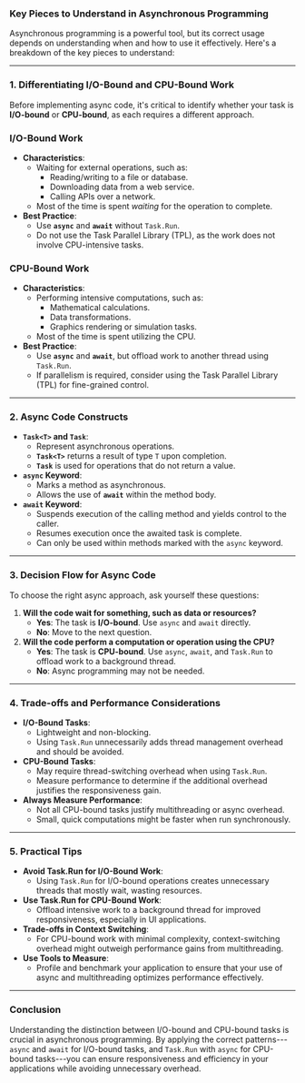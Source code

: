 ### **Key Pieces to Understand in Asynchronous Programming**

Asynchronous programming is a powerful tool, but its correct usage depends on understanding when and how to use it
effectively. Here's a breakdown of the key pieces to understand:

---

### **1\. Differentiating I/O-Bound and CPU-Bound Work**

Before implementing async code, it's critical to identify whether your task is **I/O-bound** or **CPU-bound**, as each
requires a different approach.

### **I/O-Bound Work**

- **Characteristics**:
  - Waiting for external operations, such as:
    - Reading/writing to a file or database.
    - Downloading data from a web service.
    - Calling APIs over a network.
  - Most of the time is spent _waiting_ for the operation to complete.
- **Best Practice**:
  - Use **`async`** and **`await`** without `Task.Run`.
  - Do not use the Task Parallel Library (TPL), as the work does not involve CPU-intensive tasks.

### **CPU-Bound Work**

- **Characteristics**:
  - Performing intensive computations, such as:
    - Mathematical calculations.
    - Data transformations.
    - Graphics rendering or simulation tasks.
  - Most of the time is spent utilizing the CPU.
- **Best Practice**:
  - Use **`async`** and **`await`**, but offload work to another thread using `Task.Run`.
  - If parallelism is required, consider using the Task Parallel Library (TPL) for fine-grained control.

---

### **2\. Async Code Constructs**

- **`Task<T>` and `Task`**:
  - Represent asynchronous operations.
  - **`Task<T>`** returns a result of type `T` upon completion.
  - **`Task`** is used for operations that do not return a value.
- **`async` Keyword**:
  - Marks a method as asynchronous.
  - Allows the use of **`await`** within the method body.
- **`await` Keyword**:
  - Suspends execution of the calling method and yields control to the caller.
  - Resumes execution once the awaited task is complete.
  - Can only be used within methods marked with the `async` keyword.

---

### **3\. Decision Flow for Async Code**

To choose the right async approach, ask yourself these questions:

1.  **Will the code wait for something, such as data or resources?**
    - **Yes**: The task is **I/O-bound**. Use `async` and `await` directly.
    - **No**: Move to the next question.
2.  **Will the code perform a computation or operation using the CPU?**
    - **Yes**: The task is **CPU-bound**. Use `async`, `await`, and `Task.Run` to offload work to a background thread.
    - **No**: Async programming may not be needed.

---

### **4\. Trade-offs and Performance Considerations**

- **I/O-Bound Tasks**:
  - Lightweight and non-blocking.
  - Using `Task.Run` unnecessarily adds thread management overhead and should be avoided.
- **CPU-Bound Tasks**:
  - May require thread-switching overhead when using `Task.Run`.
  - Measure performance to determine if the additional overhead justifies the responsiveness gain.
- **Always Measure Performance**:
  - Not all CPU-bound tasks justify multithreading or async overhead.
  - Small, quick computations might be faster when run synchronously.

---

### **5\. Practical Tips**

- **Avoid Task.Run for I/O-Bound Work**:
  - Using `Task.Run` for I/O-bound operations creates unnecessary threads that mostly wait, wasting resources.
- **Use Task.Run for CPU-Bound Work**:
  - Offload intensive work to a background thread for improved responsiveness, especially in UI applications.
- **Trade-offs in Context Switching**:
  - For CPU-bound work with minimal complexity, context-switching overhead might outweigh performance gains from
    multithreading.
- **Use Tools to Measure**:
  - Profile and benchmark your application to ensure that your use of async and multithreading optimizes performance
    effectively.

---

### **Conclusion**

Understanding the distinction between I/O-bound and CPU-bound tasks is crucial in asynchronous programming. By applying
the correct patterns---`async` and `await` for I/O-bound tasks, and `Task.Run` with `async` for CPU-bound tasks---you
can ensure responsiveness and efficiency in your applications while avoiding unnecessary overhead.
